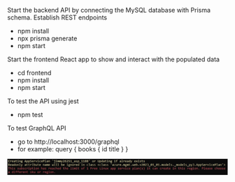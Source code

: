 Start the backend API by connecting the MySQL database with Prisma schema. Establish REST endpoints
- npm install
- npx prisma generate
- npm start

Start the frontend React app to show and interact with the populated data
- cd frontend
- npm install
- npm start

To test the API using jest
- npm test

To test GraphQL API
- go to http://localhost:3000/graphql
- for example: query {
  books {
    id
    title
  }
}

![Alt Text](Azure_error.jpg)